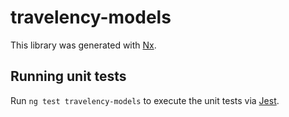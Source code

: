 # travelency-models

This library was generated with [Nx](https://nx.dev).

## Running unit tests

Run `ng test travelency-models` to execute the unit tests via [Jest](https://jestjs.io).
